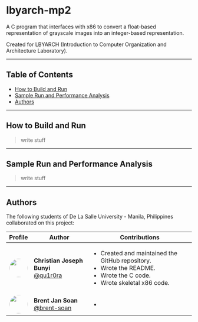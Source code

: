 # lbyarch-mp2 <!-- omit from toc -->

A C program that interfaces with x86 to convert a float-based representation of grayscale images into an integer-based representation.

Created for LBYARCH (Introduction to Computer Organization and Architecture Laboratory).

---

## Table of Contents <!-- omit from toc -->

- [How to Build and Run](#how-to-build-and-run)
- [Sample Run and Performance Analysis](#sample-run-and-performance-analysis)
- [Authors](#authors)

---

## How to Build and Run

>write stuff

---

## Sample Run and Performance Analysis

>write stuff

---

## Authors

The following students of De La Salle University - Manila, Philippines collaborated on this project:

<table>
  <thead>
    <tr>
      <th>Profile</th>
      <th>Author</th>
      <th>Contributions</th>
    </tr>
  </thead>
  <tbody>
    <tr>
      <td align="center">
        <img src="https://github.com/qu1r0ra.png" width="50" height="50" style="border-radius: 50%;" />
      </td>
      <td>
        <strong>Christian Joseph Bunyi</strong>  
        <br />
        <a href="https://github.com/qu1r0ra">@qu1r0ra</a>
      </td>
      <td>
        <ul>
          <li>Created and maintained the GitHub repository.</li>
          <li>Wrote the README.</li>
          <li>Wrote the C code.</li>
          <li>Wrote skeletal x86 code.</li>
        </ul>
      </td>
    </tr>
    <tr>
      <td align="center">
        <img src="https://github.com/brent-soan.png" width="50" height="50" style="border-radius: 50%;" />
      </td>
      <td>
        <strong>Brent Jan Soan</strong>  
        <br />
        <a href="https://github.com/brent-soan">@brent-soan</a>
      </td>
      <td>
        <ul>
          <li></li>
        </ul>
      </td>
    </tr>
  </tbody>
</table>
